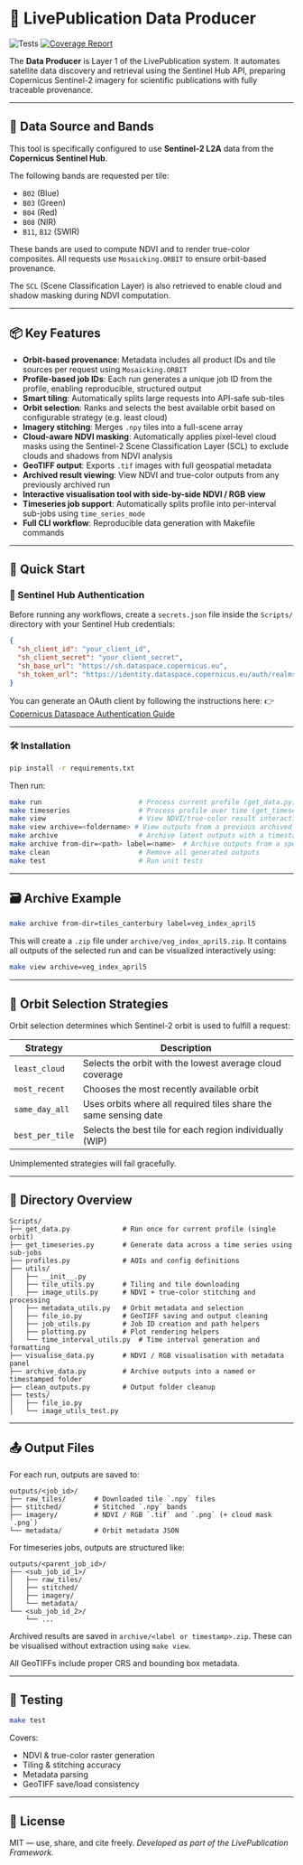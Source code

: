 
# 🌱 LivePublication Data Producer

![Tests](https://github.com/GusEllerm/livepublication-data-producer/actions/workflows/test.yml/badge.svg) [![Coverage Report](https://img.shields.io/badge/Coverage-View_Report-blue)](https://gusellerm.github.io/livepublication-data-producer/)

The **Data Producer** is Layer 1 of the LivePublication system. It automates satellite data discovery and retrieval using the Sentinel Hub API, preparing Copernicus Sentinel-2 imagery for scientific publications with fully traceable provenance.

---

## 📡 Data Source and Bands

This tool is specifically configured to use **Sentinel-2 L2A** data from the **Copernicus Sentinel Hub**.

The following bands are requested per tile:

- `B02` (Blue)
- `B03` (Green)
- `B04` (Red)
- `B08` (NIR)
- `B11`, `B12` (SWIR)

These bands are used to compute NDVI and to render true-color composites. All requests use `Mosaicking.ORBIT` to ensure orbit-based provenance.

The `SCL` (Scene Classification Layer) is also retrieved to enable cloud and shadow masking during NDVI computation.

---

## 📦 Key Features

- **Orbit-based provenance**: Metadata includes all product IDs and tile sources per request using `Mosaicking.ORBIT`
- **Profile-based job IDs**: Each run generates a unique job ID from the profile, enabling reproducible, structured output
- **Smart tiling**: Automatically splits large requests into API-safe sub-tiles
- **Orbit selection**: Ranks and selects the best available orbit based on configurable strategy (e.g. least cloud)
- **Imagery stitching**: Merges `.npy` tiles into a full-scene array
- **Cloud-aware NDVI masking**: Automatically applies pixel-level cloud masks using the Sentinel-2 Scene Classification Layer (SCL) to exclude clouds and shadows from NDVI analysis
- **GeoTIFF output**: Exports `.tif` images with full geospatial metadata
- **Archived result viewing**: View NDVI and true-color outputs from any previously archived run
- **Interactive visualisation tool with side-by-side NDVI / RGB view**
- **Timeseries job support**: Automatically splits profile into per-interval sub-jobs using `time_series_mode`
- **Full CLI workflow**: Reproducible data generation with Makefile commands

---

## 🚀 Quick Start

### 🔐 Sentinel Hub Authentication

Before running any workflows, create a `secrets.json` file inside the `Scripts/` directory with your Sentinel Hub credentials:

```json
{
  "sh_client_id": "your_client_id",
  "sh_client_secret": "your_client_secret",
  "sh_base_url": "https://sh.dataspace.copernicus.eu",
  "sh_token_url": "https://identity.dataspace.copernicus.eu/auth/realms/CDSE/protocol/openid-connect/token"
}
```

You can generate an OAuth client by following the instructions here:
👉 [Copernicus Dataspace Authentication Guide](https://documentation.dataspace.copernicus.eu/APIs/SentinelHub/Overview/Authentication.html)

---

### 🛠️ Installation

```bash
pip install -r requirements.txt
```

Then run:

```bash
make run                        # Process current profile (get_data.py)
make timeseries                 # Process profile over time (get_timeseries.py)
make view                       # View NDVI/true-color result interactively
make view archive=<foldername> # View outputs from a previous archived run
make archive                    # Archive latest outputs with a timestamp
make archive from-dir=<path> label=<name>  # Archive outputs from a specific directory with custom label
make clean                      # Remove all generated outputs
make test                       # Run unit tests
```

---

## 🗃️ Archive Example

```bash
make archive from-dir=tiles_canterbury label=veg_index_april5
```

This will create a `.zip` file under `archive/veg_index_april5.zip`. It contains all outputs of the selected run and can be visualized interactively using:

```bash
make view archive=veg_index_april5
```

---

## 🧠 Orbit Selection Strategies

Orbit selection determines which Sentinel-2 orbit is used to fulfill a request:

| Strategy          | Description                                                      |
| ----------------- | ---------------------------------------------------------------- |
| `least_cloud`   | Selects the orbit with the lowest average cloud coverage         |
| `most_recent`   | Chooses the most recently available orbit                        |
| `same_day_all`  | Uses orbits where all required tiles share the same sensing date |
| `best_per_tile` | Selects the best tile for each region individually (WIP)         |

Unimplemented strategies will fail gracefully.

---

## 📂 Directory Overview

```
Scripts/
├── get_data.py             # Run once for current profile (single orbit)
├── get_timeseries.py       # Generate data across a time series using sub-jobs
├── profiles.py             # AOIs and config definitions
├── utils/
│   ├── __init__.py
│   ├── tile_utils.py       # Tiling and tile downloading
│   ├── image_utils.py      # NDVI + true-color stitching and processing
│   ├── metadata_utils.py   # Orbit metadata and selection
│   ├── file_io.py          # GeoTIFF saving and output cleaning
│   ├── job_utils.py        # Job ID creation and path helpers
│   ├── plotting.py         # Plot rendering helpers
│   └── time_interval_utils.py  # Time interval generation and formatting
├── visualise_data.py       # NDVI / RGB visualisation with metadata panel
├── archive_data.py         # Archive outputs into a named or timestamped folder
├── clean_outputs.py        # Output folder cleanup
├── tests/
│   ├── file_io.py
│   └── image_utils_test.py
```

---

## 📤 Output Files

For each run, outputs are saved to:

```
outputs/<job_id>/
├── raw_tiles/       # Downloaded tile `.npy` files
├── stitched/        # Stitched `.npy` bands
├── imagery/         # NDVI / RGB `.tif` and `.png` (+ cloud mask `.png`)
└── metadata/        # Orbit metadata JSON
```

For timeseries jobs, outputs are structured like:

```
outputs/<parent_job_id>/
├── <sub_job_id_1>/
│   ├── raw_tiles/
│   ├── stitched/
│   ├── imagery/
│   └── metadata/
└── <sub_job_id_2>/
    └── ...
```

Archived results are saved in `archive/<label or timestamp>.zip`. These can be visualised without extraction using `make view`.

All GeoTIFFs include proper CRS and bounding box metadata.

---

## 🧪 Testing

```bash
make test
```

Covers:

- NDVI & true-color raster generation
- Tiling & stitching accuracy
- Metadata parsing
- GeoTIFF save/load consistency

---

## 📖 License

MIT — use, share, and cite freely.
_Developed as part of the LivePublication Framework._
